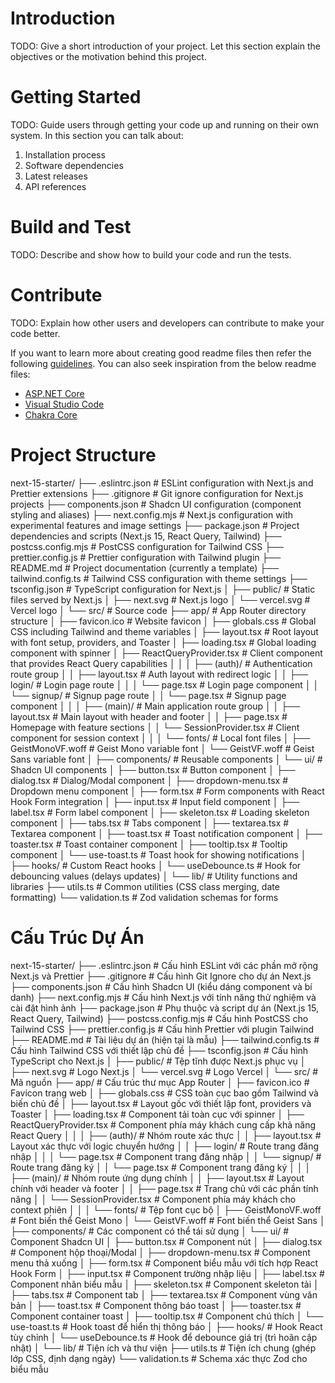 # Introduction 
TODO: Give a short introduction of your project. Let this section explain the objectives or the motivation behind this project. 

# Getting Started
TODO: Guide users through getting your code up and running on their own system. In this section you can talk about:
1.	Installation process
2.	Software dependencies
3.	Latest releases
4.	API references

# Build and Test
TODO: Describe and show how to build your code and run the tests. 

# Contribute
TODO: Explain how other users and developers can contribute to make your code better. 

If you want to learn more about creating good readme files then refer the following [guidelines](https://docs.microsoft.com/en-us/azure/devops/repos/git/create-a-readme?view=azure-devops). You can also seek inspiration from the below readme files:
- [ASP.NET Core](https://github.com/aspnet/Home)
- [Visual Studio Code](https://github.com/Microsoft/vscode)
- [Chakra Core](https://github.com/Microsoft/ChakraCore)

# Project Structure

next-15-starter/
├── .eslintrc.json                # ESLint configuration with Next.js and Prettier extensions
├── .gitignore                    # Git ignore configuration for Next.js projects
├── components.json               # Shadcn UI configuration (component styling and aliases)
├── next.config.mjs               # Next.js configuration with experimental features and image settings
├── package.json                  # Project dependencies and scripts (Next.js 15, React Query, Tailwind)
├── postcss.config.mjs            # PostCSS configuration for Tailwind CSS
├── prettier.config.js            # Prettier configuration with Tailwind plugin
├── README.md                     # Project documentation (currently a template)
├── tailwind.config.ts            # Tailwind CSS configuration with theme settings
├── tsconfig.json                 # TypeScript configuration for Next.js
│
├── public/                       # Static files served by Next.js
│   ├── next.svg                  # Next.js logo
│   └── vercel.svg                # Vercel logo
│
└── src/                          # Source code
    ├── app/                      # App Router directory structure
    │   ├── favicon.ico           # Website favicon
    │   ├── globals.css           # Global CSS including Tailwind and theme variables
    │   ├── layout.tsx            # Root layout with font setup, providers, and Toaster
    │   ├── loading.tsx           # Global loading component with spinner
    │   ├── ReactQueryProvider.tsx # Client component that provides React Query capabilities
    │   │
    │   ├── (auth)/               # Authentication route group
    │   │   ├── layout.tsx        # Auth layout with redirect logic
    │   │   ├── login/            # Login page route
    │   │   │   └── page.tsx      # Login page component
    │   │   └── signup/           # Signup page route
    │   │       └── page.tsx      # Signup page component
    │   │
    │   ├── (main)/               # Main application route group
    │   │   ├── layout.tsx        # Main layout with header and footer
    │   │   ├── page.tsx          # Homepage with feature sections
    │   │   └── SessionProvider.tsx # Client component for session context
    │   │
    │   └── fonts/                # Local font files
    │       ├── GeistMonoVF.woff  # Geist Mono variable font
    │       └── GeistVF.woff      # Geist Sans variable font
    │
    ├── components/               # Reusable components
    │   └── ui/                   # Shadcn UI components
    │       ├── button.tsx        # Button component
    │       ├── dialog.tsx        # Dialog/Modal component
    │       ├── dropdown-menu.tsx # Dropdown menu component
    │       ├── form.tsx          # Form components with React Hook Form integration
    │       ├── input.tsx         # Input field component
    │       ├── label.tsx         # Form label component
    │       ├── skeleton.tsx      # Loading skeleton component
    │       ├── tabs.tsx          # Tabs component
    │       ├── textarea.tsx      # Textarea component
    │       ├── toast.tsx         # Toast notification component
    │       ├── toaster.tsx       # Toast container component
    │       ├── tooltip.tsx       # Tooltip component
    │       └── use-toast.ts      # Toast hook for showing notifications
    │
    ├── hooks/                    # Custom React hooks
    │   └── useDebounce.ts        # Hook for debouncing values (delays updates)
    │
    └── lib/                      # Utility functions and libraries
        ├── utils.ts              # Common utilities (CSS class merging, date formatting)
        └── validation.ts         # Zod validation schemas for forms

# Cấu Trúc Dự Án

next-15-starter/
├── .eslintrc.json                # Cấu hình ESLint với các phần mở rộng Next.js và Prettier
├── .gitignore                    # Cấu hình Git Ignore cho dự án Next.js
├── components.json               # Cấu hình Shadcn UI (kiểu dáng component và bí danh)
├── next.config.mjs               # Cấu hình Next.js với tính năng thử nghiệm và cài đặt hình ảnh
├── package.json                  # Phụ thuộc và script dự án (Next.js 15, React Query, Tailwind)
├── postcss.config.mjs            # Cấu hình PostCSS cho Tailwind CSS
├── prettier.config.js            # Cấu hình Prettier với plugin Tailwind
├── README.md                     # Tài liệu dự án (hiện tại là mẫu)
├── tailwind.config.ts            # Cấu hình Tailwind CSS với thiết lập chủ đề
├── tsconfig.json                 # Cấu hình TypeScript cho Next.js
│
├── public/                       # Tệp tĩnh được Next.js phục vụ
│   ├── next.svg                  # Logo Next.js
│   └── vercel.svg                # Logo Vercel
│
└── src/                          # Mã nguồn
    ├── app/                      # Cấu trúc thư mục App Router
    │   ├── favicon.ico           # Favicon trang web
    │   ├── globals.css           # CSS toàn cục bao gồm Tailwind và biến chủ đề
    │   ├── layout.tsx            # Layout gốc với thiết lập font, providers và Toaster
    │   ├── loading.tsx           # Component tải toàn cục với spinner
    │   ├── ReactQueryProvider.tsx # Component phía máy khách cung cấp khả năng React Query
    │   │
    │   ├── (auth)/               # Nhóm route xác thực
    │   │   ├── layout.tsx        # Layout xác thực với logic chuyển hướng
    │   │   ├── login/            # Route trang đăng nhập
    │   │   │   └── page.tsx      # Component trang đăng nhập
    │   │   └── signup/           # Route trang đăng ký
    │   │       └── page.tsx      # Component trang đăng ký
    │   │
    │   ├── (main)/               # Nhóm route ứng dụng chính
    │   │   ├── layout.tsx        # Layout chính với header và footer
    │   │   ├── page.tsx          # Trang chủ với các phần tính năng
    │   │   └── SessionProvider.tsx # Component phía máy khách cho context phiên
    │   │
    │   └── fonts/                # Tệp font cục bộ
    │       ├── GeistMonoVF.woff  # Font biến thể Geist Mono
    │       └── GeistVF.woff      # Font biến thể Geist Sans
    │
    ├── components/               # Các component có thể tái sử dụng
    │   └── ui/                   # Component Shadcn UI
    │       ├── button.tsx        # Component nút
    │       ├── dialog.tsx        # Component hộp thoại/Modal
    │       ├── dropdown-menu.tsx # Component menu thả xuống
    │       ├── form.tsx          # Component biểu mẫu với tích hợp React Hook Form
    │       ├── input.tsx         # Component trường nhập liệu
    │       ├── label.tsx         # Component nhãn biểu mẫu
    │       ├── skeleton.tsx      # Component skeleton tải
    │       ├── tabs.tsx          # Component tab
    │       ├── textarea.tsx      # Component vùng văn bản
    │       ├── toast.tsx         # Component thông báo toast
    │       ├── toaster.tsx       # Component container toast
    │       ├── tooltip.tsx       # Component chú thích
    │       └── use-toast.ts      # Hook toast để hiển thị thông báo
    │
    ├── hooks/                    # Hook React tùy chỉnh
    │   └── useDebounce.ts        # Hook để debounce giá trị (trì hoãn cập nhật)
    │
    └── lib/                      # Tiện ích và thư viện
        ├── utils.ts              # Tiện ích chung (ghép lớp CSS, định dạng ngày)
        └── validation.ts         # Schema xác thực Zod cho biểu mẫu